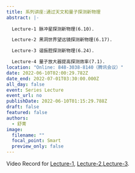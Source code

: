 ```yaml
---
title: 系列讲座:通过天文和量子探测新物理
abstract: |-
  
  Lecture-1 脉冲星探测新物理(6.10). 

  Lecture-2 黑洞世界望远镜探测新物理(6.17). 

  Lecture-3 谐振腔探测新物理(6.24). 

  Lecture-4 量子放大器提高探测效率(7.1). 
location: "Online: 848-3038-8140（腾讯会议）"
date: 2022-06-10T02:00:29.782Z
date_end: 2022-07-01T03:30:00.000Z
all_day: false
event: Series Lecture
event_url: no
publishDate: 2022-06-10T01:15:29.788Z
draft: false
featured: false
authors:
  - 舒菁
image:
  filename: ""
  focal_point: Smart
  preview_only: false
---
```

Video Record for [Lecture-1](https://www.bilibili.com/video/BV1nT411V76t?spm_id_from=333.999.0.0&vd_source=b0628f5c27c107e16003040760a9a3a3), [Lecture-2](https://www.bilibili.com/video/BV1rr4y1g7Ve?spm_id_from=333.999.0.0&vd_source=b0628f5c27c107e16003040760a9a3a3),[Lecture-3](https://www.bilibili.com/video/BV1234y1W72Y?spm_id_from=333.999.0.0&vd_source=b0628f5c27c107e16003040760a9a3a3).